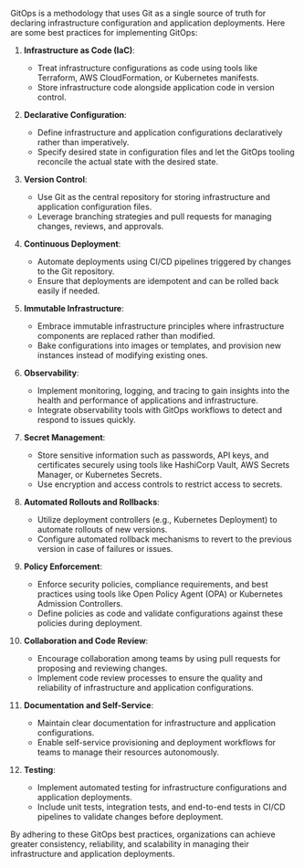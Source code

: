 GitOps is a methodology that uses Git as a single source of truth for declaring infrastructure configuration and application deployments. Here are some best practices for implementing GitOps:

1. **Infrastructure as Code (IaC)**:
   - Treat infrastructure configurations as code using tools like Terraform, AWS CloudFormation, or Kubernetes manifests.
   - Store infrastructure code alongside application code in version control.

2. **Declarative Configuration**:
   - Define infrastructure and application configurations declaratively rather than imperatively.
   - Specify desired state in configuration files and let the GitOps tooling reconcile the actual state with the desired state.

3. **Version Control**:
   - Use Git as the central repository for storing infrastructure and application configuration files.
   - Leverage branching strategies and pull requests for managing changes, reviews, and approvals.

4. **Continuous Deployment**:
   - Automate deployments using CI/CD pipelines triggered by changes to the Git repository.
   - Ensure that deployments are idempotent and can be rolled back easily if needed.

5. **Immutable Infrastructure**:
   - Embrace immutable infrastructure principles where infrastructure components are replaced rather than modified.
   - Bake configurations into images or templates, and provision new instances instead of modifying existing ones.

6. **Observability**:
   - Implement monitoring, logging, and tracing to gain insights into the health and performance of applications and infrastructure.
   - Integrate observability tools with GitOps workflows to detect and respond to issues quickly.

7. **Secret Management**:
   - Store sensitive information such as passwords, API keys, and certificates securely using tools like HashiCorp Vault, AWS Secrets Manager, or Kubernetes Secrets.
   - Use encryption and access controls to restrict access to secrets.

8. **Automated Rollouts and Rollbacks**:
   - Utilize deployment controllers (e.g., Kubernetes Deployment) to automate rollouts of new versions.
   - Configure automated rollback mechanisms to revert to the previous version in case of failures or issues.

9. **Policy Enforcement**:
   - Enforce security policies, compliance requirements, and best practices using tools like Open Policy Agent (OPA) or Kubernetes Admission Controllers.
   - Define policies as code and validate configurations against these policies during deployment.

10. **Collaboration and Code Review**:
    - Encourage collaboration among teams by using pull requests for proposing and reviewing changes.
    - Implement code review processes to ensure the quality and reliability of infrastructure and application configurations.

11. **Documentation and Self-Service**:
    - Maintain clear documentation for infrastructure and application configurations.
    - Enable self-service provisioning and deployment workflows for teams to manage their resources autonomously.

12. **Testing**:
    - Implement automated testing for infrastructure configurations and application deployments.
    - Include unit tests, integration tests, and end-to-end tests in CI/CD pipelines to validate changes before deployment.

By adhering to these GitOps best practices, organizations can achieve greater consistency, reliability, and scalability in managing their infrastructure and application deployments.